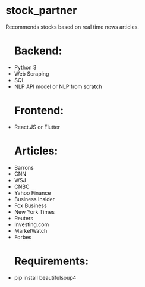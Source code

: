 # stock_partner
Recommends stocks based on real time news articles.


<ul><h1>Backend:</h1>
  <li>Python 3</li>
  <li>Web Scraping</li>
  <li>SQL</li>
  <li>NLP API model or NLP from scratch</li></ul>

<ul><h1>Frontend:</h1>
 <li>React.JS or Flutter</li></ul>
   

<ul><h1>Articles:</h1>
  <li>Barrons</li>
  <li>CNN</li>
  <li>WSJ</li>
  <li>CNBC</li>
  <li>Yahoo Finance</li>
  <li>Business Insider</li>
  <li>Fox Business</li>
  <li>New York Times</li>
  <li>Reuters</li>
  <li>Investing.com</li>
  <li>MarketWatch</li>
  <li>Forbes</li></ul>
  
  
  <ul><h1>Requirements:</h1>
 <li>pip install beautifulsoup4</li></ul>
  
  
  
  
